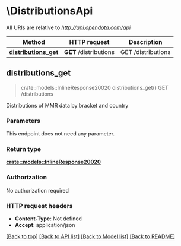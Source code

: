 # \DistributionsApi

All URIs are relative to *http://api.opendota.com/api*

Method | HTTP request | Description
------------- | ------------- | -------------
[**distributions_get**](DistributionsApi.md#distributions_get) | **GET** /distributions | GET /distributions



## distributions_get

> crate::models::InlineResponse20020 distributions_get()
GET /distributions

Distributions of MMR data by bracket and country

### Parameters

This endpoint does not need any parameter.

### Return type

[**crate::models::InlineResponse20020**](inline_response_200_20.md)

### Authorization

No authorization required

### HTTP request headers

- **Content-Type**: Not defined
- **Accept**: application/json

[[Back to top]](#) [[Back to API list]](../README.md#documentation-for-api-endpoints) [[Back to Model list]](../README.md#documentation-for-models) [[Back to README]](../README.md)

